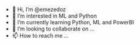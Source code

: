 - 👋 Hi, I’m @emezedoz
- 👀 I’m interested in ML and Python
- 🌱 I’m currently learning Python, ML and PowerBI
- 💞️ I’m looking to collaborate on ...
- 📫 How to reach me ...

<!---
emezedoz/emezedoz is a ✨ special ✨ repository because its `README.md` (this file) appears on your GitHub profile.
You can click the Preview link to take a look at your changes.
--->
